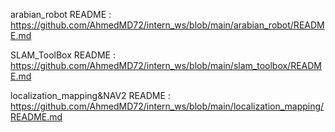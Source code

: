 arabian_robot README : https://github.com/AhmedMD72/intern_ws/blob/main/arabian_robot/README.md

SLAM_ToolBox README :  https://github.com/AhmedMD72/intern_ws/blob/main/slam_toolbox/README.md

localization_mapping&NAV2 README :  https://github.com/AhmedMD72/intern_ws/blob/main/localization_mapping/README.md